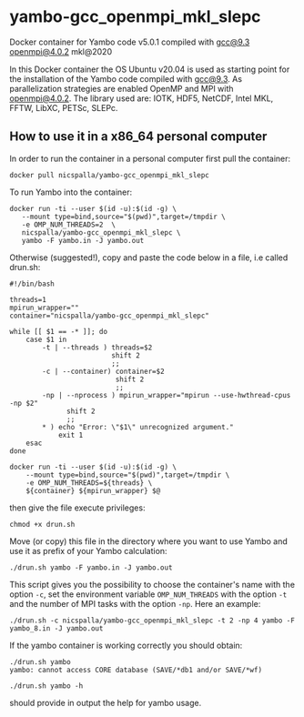 # yambo-gcc_openmpi_mkl_slepc
Docker container for Yambo code v5.0.1 compiled with gcc@9.3 openmpi@4.0.2 mkl@2020

In this Docker container the OS Ubuntu v20.04 is used as starting point for the installation of the Yambo code compiled with gcc@9.3. 
As parallelization strategies are enabled OpenMP and MPI with openmpi@4.0.2.
The library used are: IOTK, HDF5, NetCDF, Intel MKL, FFTW, LibXC, PETSc, SLEPc.

## How to use it in a x86_64 personal computer

In order to run the container in a personal computer first pull the container:

```
docker pull nicspalla/yambo-gcc_openmpi_mkl_slepc
```

To run Yambo into the container:

```
docker run -ti --user $(id -u):$(id -g) \
   --mount type=bind,source="$(pwd)",target=/tmpdir \
   -e OMP_NUM_THREADS=2  \
   nicspalla/yambo-gcc_openmpi_mkl_slepc \
   yambo -F yambo.in -J yambo.out
```

Otherwise (suggested!), copy and paste the code below in a file, i.e called drun.sh:

```
#!/bin/bash

threads=1
mpirun_wrapper=""
container="nicspalla/yambo-gcc_openmpi_mkl_slepc"

while [[ $1 == -* ]]; do
    case $1 in
        -t | --threads ) threads=$2
                         shift 2
                         ;;
        -c | --container) container=$2
                          shift 2
                          ;;
        -np | --nprocess ) mpirun_wrapper="mpirun --use-hwthread-cpus -np $2"
              shift 2
              ;;
        * ) echo "Error: \"$1\" unrecognized argument."
            exit 1
    esac
done

docker run -ti --user $(id -u):$(id -g) \
    --mount type=bind,source="$(pwd)",target=/tmpdir \
    -e OMP_NUM_THREADS=${threads} \
    ${container} ${mpirun_wrapper} $@
```

then give the file execute privileges:

```
chmod +x drun.sh
```

Move (or copy) this file in the directory where you want to use Yambo and use it as prefix of your Yambo calculation:

```
./drun.sh yambo -F yambo.in -J yambo.out
```

This script gives you the possibility to choose the container's name with the option `-c`, set the environment variable `OMP_NUM_THREADS` with the option `-t` and the number of MPI tasks with the option `-np`. Here an example:

```
./drun.sh -c nicspalla/yambo-gcc_openmpi_mkl_slepc -t 2 -np 4 yambo -F yambo_8.in -J yambo.out
```

If the yambo container is working correctly you should obtain:

```
./drun.sh yambo
yambo: cannot access CORE database (SAVE/*db1 and/or SAVE/*wf)
```

```
./drun.sh yambo -h
```

should provide in output the help for yambo usage.
